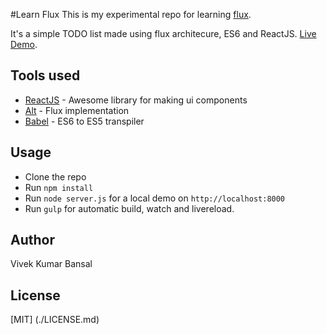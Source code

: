 #Learn Flux
This is my experimental repo for learning [flux](http://facebook.github.io/flux/).

It's a simple TODO list made using flux architecure, ES6 and ReactJS. [Live Demo](vkbansal.github.io/learn-flux/).

## Tools used
- [ReactJS](https://facebook.github.io/react) - Awesome library for making ui components
- [Alt](https://github.com/goatslacker/alt) - Flux implementation
- [Babel](https://babeljs.io/) - ES6 to ES5 transpiler

## Usage
- Clone the repo
- Run `npm install`
- Run `node server.js` for a local demo on `http://localhost:8000`
- Run `gulp` for automatic build, watch and livereload.

## Author
Vivek Kumar Bansal

## License
[MIT] (./LICENSE.md)